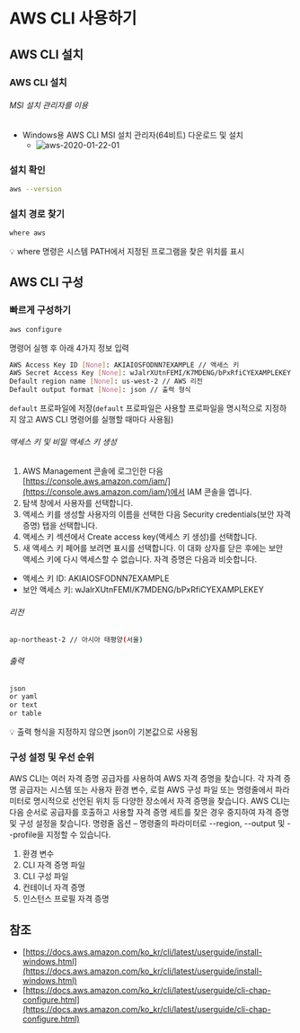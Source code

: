 # AWS CLI 사용하기
## AWS CLI 설치

### AWS CLI 설치
###### MSI 설치 관리자를 이용
- Windows용 AWS CLI MSI 설치 관리자(64비트) 다운로드 및 설치
    - ![aws-2020-01-22-01](/posts/images/aws/aws-2020-01-22-01.jpg)

### 설치 확인
``` bash
aws --version
```

### 설치 경로 찾기
``` bash
where aws
```
:bulb: where 명령은 시스템 PATH에서 지정된 프로그램을 찾은 위치를 표시


## AWS CLI 구성
### 빠르게 구성하기
``` bash
aws configure
```
명령어 실행 후 아래 4가지 정보 입력
``` bash
AWS Access Key ID [None]: AKIAIOSFODNN7EXAMPLE // 액세스 키
AWS Secret Access Key [None]: wJalrXUtnFEMI/K7MDENG/bPxRfiCYEXAMPLEKEY // 보안 액세스 키(비밀 액세스 키)
Default region name [None]: us-west-2 // AWS 리전
Default output format [None]: json // 출력 형식
```
`default` 프로파일에 저장(`default` 프로파일은 사용할 프로파일을 명시적으로 지정하지 않고 AWS CLI 명령어를 실행할 때마다 사용됨)


###### 액세스 키 및 비밀 액세스 키 생성

1. AWS Management 콘솔에 로그인한 다음 [https://console.aws.amazon.com/iam/](https://console.aws.amazon.com/iam/)에서 IAM 콘솔을 엽니다.
2. 탐색 창에서 사용자를 선택합니다.
3. 액세스 키를 생성할 사용자의 이름을 선택한 다음 Security credentials(보안 자격 증명) 탭을 선택합니다.
4. 액세스 키 섹션에서 Create access key(액세스 키 생성)를 선택합니다.
5. 새 액세스 키 페어를 보려면 표시를 선택합니다. 이 대화 상자를 닫은 후에는 보안 액세스 키에 다시 액세스할 수 없습니다. 자격 증명은 다음과 비슷합니다.
- 액세스 키 ID: AKIAIOSFODNN7EXAMPLE
- 보안 액세스 키: wJalrXUtnFEMI/K7MDENG/bPxRfiCYEXAMPLEKEY

###### 리전
``` bash
ap-northeast-2 // 아시아 태평양(서울)
```

###### 출력
``` bash
json
or yaml
or text
or table
```
:bulb: 출력 형식을 지정하지 않으면 json이 기본값으로 사용됨

### 구성 설정 및 우선 순위
AWS CLI는 여러 자격 증명 공급자를 사용하여 AWS 자격 증명을 찾습니다. 각 자격 증명 공급자는 시스템 또는 사용자 환경 변수, 로컬 AWS 구성 파일 또는 명령줄에서 파라미터로 명시적으로 선언된 위치 등 다양한 장소에서 자격 증명을 찾습니다. AWS CLI는 다음 순서로 공급자를 호출하고 사용할 자격 증명 세트를 찾은 경우 중지하여 자격 증명 및 구성 설정을 찾습니다.
명령줄 옵션 – 명령줄의 파라미터로 --region, --output 및 --profile을 지정할 수 있습니다.

1. 환경 변수
2. CLI 자격 증명 파일
3. CLI 구성 파일
4. 컨테이너 자격 증명
5. 인스턴스 프로필 자격 증명

## 참조
- [https://docs.aws.amazon.com/ko_kr/cli/latest/userguide/install-windows.html](https://docs.aws.amazon.com/ko_kr/cli/latest/userguide/install-windows.html)
- [https://docs.aws.amazon.com/ko_kr/cli/latest/userguide/cli-chap-configure.html](https://docs.aws.amazon.com/ko_kr/cli/latest/userguide/cli-chap-configure.html)
